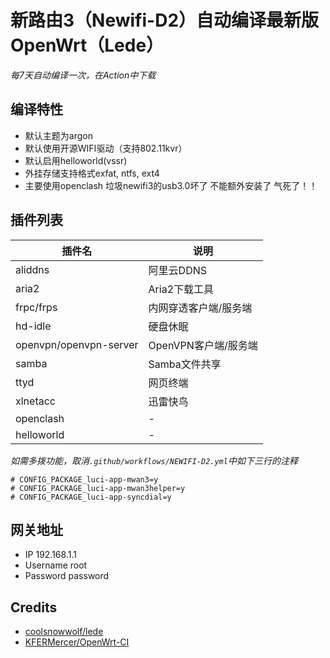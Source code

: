 # 新路由3（Newifi-D2）自动编译最新版OpenWrt（Lede）

*每7天自动编译一次，在Action中下载*

## 编译特性
- 默认主题为argon
- 默认使用开源WIFI驱动（支持802.11kvr）
- 默认启用helloworld(vssr)
- 外挂存储支持格式exfat, ntfs, ext4
- 主要使用openclash 垃圾newifi3的usb3.0坏了 不能额外安装了 气死了！！

## 插件列表

| 插件名                  | 说明               |
| ---------------------- | ----------------- | 
| aliddns                | 阿里云DDNS         |  
| aria2                  | Aria2下载工具       |
| frpc/frps              | 内网穿透客户端/服务端 |
| hd-idle                | 硬盘休眠            |
| openvpn/openvpn-server | OpenVPN客户端/服务端 |
| samba                  | Samba文件共享       |
| ttyd                   | 网页终端            |
| xlnetacc               | 迅雷快鸟            |
| openclash              | -                  |
| helloworld             | -                  |


*如需多拨功能，取消`.github/workflows/NEWIFI-D2.yml`中如下三行的注释*
```
# CONFIG_PACKAGE_luci-app-mwan3=y
# CONFIG_PACKAGE_luci-app-mwan3helper=y
# CONFIG_PACKAGE_luci-app-syncdial=y
```
## 网关地址
- IP 192.168.1.1
- Username root
- Password password

## Credits
- [coolsnowwolf/lede](https://github.com/coolsnowwolf/lede)
- [KFERMercer/OpenWrt-CI](https://github.com/KFERMercer/OpenWrt-CI)
